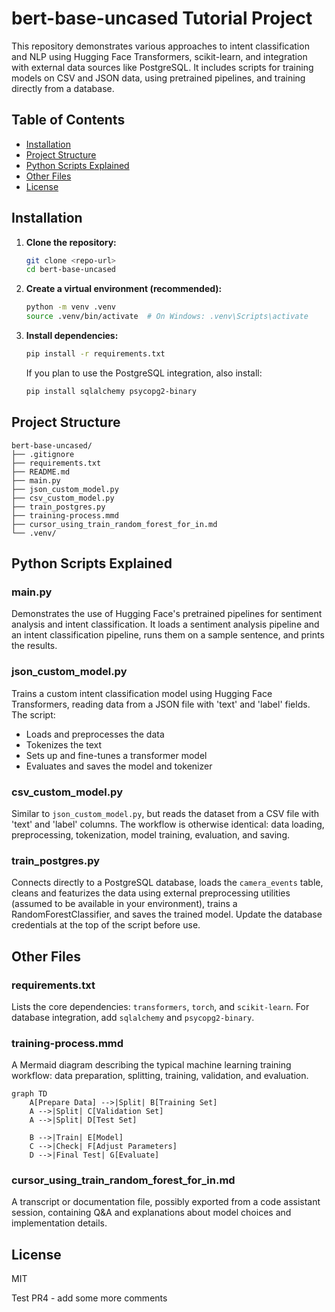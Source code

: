 # bert-base-uncased Tutorial Project

This repository demonstrates various approaches to intent classification and NLP using Hugging Face Transformers, scikit-learn, and integration with external data sources like PostgreSQL. It includes scripts for training models on CSV and JSON data, using pretrained pipelines, and training directly from a database.

## Table of Contents
- [Installation](#installation)
- [Project Structure](#project-structure)
- [Python Scripts Explained](#python-scripts-explained)
- [Other Files](#other-files)
- [License](#license)

## Installation

1. **Clone the repository:**
   ```bash
   git clone <repo-url>
   cd bert-base-uncased
   ```
2. **Create a virtual environment (recommended):**
   ```bash
   python -m venv .venv
   source .venv/bin/activate  # On Windows: .venv\Scripts\activate
   ```
3. **Install dependencies:**
   ```bash
   pip install -r requirements.txt
   ```
   If you plan to use the PostgreSQL integration, also install:
   ```bash
   pip install sqlalchemy psycopg2-binary
   ```

## Project Structure

```
bert-base-uncased/
├── .gitignore
├── requirements.txt
├── README.md
├── main.py
├── json_custom_model.py
├── csv_custom_model.py
├── train_postgres.py
├── training-process.mmd
├── cursor_using_train_random_forest_for_in.md
└── .venv/
```

## Python Scripts Explained

### main.py
Demonstrates the use of Hugging Face's pretrained pipelines for sentiment analysis and intent classification. It loads a sentiment analysis pipeline and an intent classification pipeline, runs them on a sample sentence, and prints the results.

### json_custom_model.py
Trains a custom intent classification model using Hugging Face Transformers, reading data from a JSON file with 'text' and 'label' fields. The script:
- Loads and preprocesses the data
- Tokenizes the text
- Sets up and fine-tunes a transformer model
- Evaluates and saves the model and tokenizer

### csv_custom_model.py
Similar to `json_custom_model.py`, but reads the dataset from a CSV file with 'text' and 'label' columns. The workflow is otherwise identical: data loading, preprocessing, tokenization, model training, evaluation, and saving.

### train_postgres.py
Connects directly to a PostgreSQL database, loads the `camera_events` table, cleans and featurizes the data using external preprocessing utilities (assumed to be available in your environment), trains a RandomForestClassifier, and saves the trained model. Update the database credentials at the top of the script before use.

## Other Files

### requirements.txt
Lists the core dependencies: `transformers`, `torch`, and `scikit-learn`. For database integration, add `sqlalchemy` and `psycopg2-binary`.

### training-process.mmd
A Mermaid diagram describing the typical machine learning training workflow: data preparation, splitting, training, validation, and evaluation.
```mermaid
graph TD
    A[Prepare Data] -->|Split| B[Training Set]
    A -->|Split| C[Validation Set]
    A -->|Split| D[Test Set]
    
    B -->|Train| E[Model]
    C -->|Check| F[Adjust Parameters]
    D -->|Final Test| G[Evaluate]
```

### cursor_using_train_random_forest_for_in.md
A transcript or documentation file, possibly exported from a code assistant session, containing Q&A and explanations about model choices and implementation details.

## License
MIT

Test PR4 - add some more comments